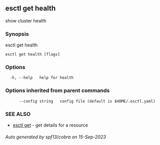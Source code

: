 ## esctl get health

show cluster health

### Synopsis

esctl get health

```
esctl get health [flags]
```

### Options

```
  -h, --help   help for health
```

### Options inherited from parent commands

```
      --config string   config file (default is $HOME/.esctl.yaml)
```

### SEE ALSO

* [esctl get](esctl_get.md)	 - get details for a resource

###### Auto generated by spf13/cobra on 15-Sep-2023
